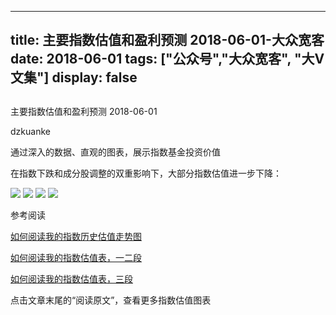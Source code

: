 
---
title:   主要指数估值和盈利预测 2018-06-01-大众宽客
date: 2018-06-01
tags: ["公众号","大众宽客", "大V文集"]
display: false
---


## 



主要指数估值和盈利预测 2018-06-01




dzkuanke




通过深入的数据、直观的图表，展示指数基金投资价值


在指数下跌和成分股调整的双重影响下，大部分指数估值进一步下降：

<img class="" data-copyright="0" data-ratio="0.5167910447761194" data-s="300,640" src="https://mmbiz.qpic.cn/mmbiz_png/PKw3FQPmhIjiahUeCeqdZleHR8ZAEUicMeyWKGGNgvq8maGkuzYaPvD1uGgKwOHJrSqeibDDbfFaTgP5qTnkLlibkw/640?wx_fmt=png" data-type="png" data-w="1072" style=""/>



<img class="" data-copyright="0" data-ratio="0.6" data-s="300,640" src="https://mmbiz.qpic.cn/mmbiz_png/PKw3FQPmhIjiahUeCeqdZleHR8ZAEUicMeKk4PLWfbXwicpRsaWCDaJ7J3vgEI7L6b7jApickiaV2zpU5CiaLjXR3L9g/640?wx_fmt=png" data-type="png" data-w="720" style=""/>

<img class="" data-copyright="0" data-ratio="0.6" data-s="300,640" src="https://mmbiz.qpic.cn/mmbiz_png/PKw3FQPmhIjiahUeCeqdZleHR8ZAEUicMeAqaiaYYjiaC04riaiaApTyKicObUdNNHWYUubQOj4R6ibklGTOuibYomceU6Q/640?wx_fmt=png" data-type="png" data-w="720" style=""/>

<img class="" data-copyright="0" data-ratio="0.6" data-s="300,640" src="https://mmbiz.qpic.cn/mmbiz_png/PKw3FQPmhIjiahUeCeqdZleHR8ZAEUicMe6PkfiaygcfrvE8MVCDHibIm4hu6xjzEkDGLmylcibnILk2HVxBcic60mdw/640?wx_fmt=png" data-type="png" data-w="720" style=""/>

参考阅读

[如何阅读我的指数历史估值走势图](http://mp.weixin.qq.com/s?__biz=MzAwMTc1MDcwNw==&amp;mid=2648272715&amp;idx=1&amp;sn=d24a7d159b4759e7d1b0a4ab0aaa9c46&amp;chksm=82f92c97b58ea5811a332f94fe1737016e3746b24be59485368eafaf094ef53f828688cb62ae&amp;scene=21#wechat_redirect)

[如何阅读我的指数估值表，一二段](http://mp.weixin.qq.com/s?__biz=MzAwMTc1MDcwNw==&amp;mid=2648272034&amp;idx=1&amp;sn=12b1858af175753f5ccebc0bc6c4cb4f&amp;chksm=82f92f7eb58ea668f844f51102599d20bb8730f438010159de83e85a4a34df3d44d568a9feb2&amp;scene=21#wechat_redirect)

[如何阅读我的指数估值表，三段](http://mp.weixin.qq.com/s?__biz=MzAwMTc1MDcwNw==&amp;mid=2648272039&amp;idx=1&amp;sn=09c59d023c3ce227046966f260777cd5&amp;chksm=82f92f7bb58ea66dab5c428c2205bd4dda180360b643b28a357ab3e73a38d19303124242ad4d&amp;scene=21#wechat_redirect)



点击文章末尾的“阅读原文”，查看更多指数估值图表










